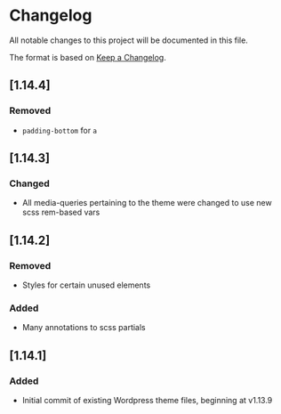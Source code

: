 # Changelog
All notable changes to this project will be documented in this file.

The format is based on [Keep a Changelog](https://keepachangelog.com/en/1.0.0/).

## [1.14.4]
### Removed
- `padding-bottom` for `a`

## [1.14.3]
### Changed
- All media-queries pertaining to the theme were changed to use new scss rem-based vars

## [1.14.2]
### Removed
- Styles for certain unused elements
### Added
- Many annotations to scss partials

## [1.14.1]
### Added
- Initial commit of existing Wordpress theme files, beginning at v1.13.9
